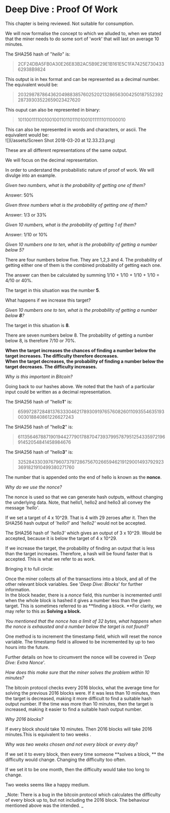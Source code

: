 # Deep Dive : Proof Of Work

This chapter is being reviewed. Not suitable for consumption.

We will now formalise the concept to which we alluded to, when we stated that the miner needs to do some sort of '_work_' that will last on average 10 minutes.

The SHA256 hash of "_hello_" is:

> 2CF24DBA5FB0A30E26E83B2AC5B9E29E1B161E5C1FA7425E73043362938B9824

This output is in hex format and can be represented as a decimal number. The equivalent would be:

> 20329878786436204988385760252021328656300425018755239228739303522659023427620

This ouput can also be represented in binary:

> 101100111100100100110110111010010111111011000010

This can also be represented in words and characters, or ascii. The equivalent would be:  
![](/assets/Screen Shot 2018-03-20 at 12.33.23.png)

These are all different representations of the same output.

We will focus on the decimal representation.

In order to understand the probabilistic nature of proof of work. We will divulge into an example.

_Given two numbers, what is the probability of getting one of them?_

Answer: 50%

_Given three numbers what is the probability of getting one of them?_

Answer: 1/3 or 33%

_Given 10 numbers, what is the probability of getting 1 of them?_

Answer: 1/10 or 10%

_Given 10 numbers one to ten, what is the probability of getting a number below 5?_

There are four numbers below five. They are 1,2,3 and 4. The probability of getting either one of them is the combined probability of getting each one.

The answer can then be calculated by summing 1/10 + 1/10 + 1/10 + 1/10 = 4/10 or 40%.

The target in this situation was the number **5**.

What happens if we increase this target?

_Given 10 numbers one to ten, what is the probability of getting a number below **8**?_

The target in this situation is **8**.

There are seven numbers below 8. The probability of getting a number below 8, is therefore 7/10 or 70%.

**When the target increases the chances of finding a number below the target increases. The difficulty therefore decreases.  
When the target decreases, the probability of finding a number below the target decreases. The difficulty increases.**

_Why is this important in Bitcoin?_

Going back to our hashes above. We noted that the hash of a particular input could be written as a decimal representation.

The SHA256 hash of "hello**1**" is:

> 65997287284813763330462178930919765760826011093554635193003018840861226627243

The SHA256 hash of "hello**2**" is:

> 61135646788719019442779017887047393799578795125433597219691452054841458984676

The SHA256 hash of "hello**3**" is:

> 32528433039767960737972867567026659462191290014937929233691821910499380271760

The number that is appended onto the end of hello is known as the **nonce**.

_Why do we use the nonce?_

The nonce is used so that we can generate hash outputs, without changing the underlying data. Note, that hello1, hello2 and hello3 all convey the message _'hello'_.

If we set a target of 4 x 10^29. That is 4 with 29 zeroes after it. Then the SHA256 hash output of '_hello1'_ and '_hello2'_ would not be accepted.

The SHA256 hash of _'hello3'_ which gives an output of 3 x 10^29. Would be accepted, because it is below the target of 4 x 10^29.

If we increase the target, the probability of finding an output that is less than the target increases. Therefore, a hash will be found faster that is accepted. This is what we refer to as work. 

Bringing it to full circle:

Once the miner collects all of the transactions into a block, and all of the other relevant block variables. See '_Deep Dive: Blocks_' for further information.  
In the block header, there is a _nonce_ field, this number is incremented until when the whole block is hashed it gives a number less than the given target. This is sometimes referred to as **finding a block. **For clarity, we may refer to this as **Solving a block.**

_You mentioned that the nonce has a limit of 32 bytes, what happens when the nonce is exhausted and a number below the target is not found?_

One method is to increment the timestamp field, which will reset the nonce variable. The timestamp field is allowed to be incremented by up to two hours into the future.

Further details on how to circumvent the nonce will be covered in '_Deep Dive: Extra Nonce_'.

_How does this make sure that the miner solves the problem within 10 minutes?_

The bitcoin protocol checks every 2016 blocks, what the average time for solving the previous 2016 blocks were. If it was less than 10 minutes, then the target is decreased, making it more difficult to find a suitable hash output number. If the time was more than 10 minutes, then the target is increased, making it easier to find a suitable hash output number.

_Why 2016 blocks?_

If every block should take 10 minutes. Then 2016 blocks will take 2016 minutes.This is equivalent to two weeks .

_Why was two weeks chosen and not every block or every day?_

If we set it to every block, then every time someone **solves a block, ** the difficulty would change. Changing the difficulty too often.

If we set it to be one month, then the difficulty would take too long to change.

Two weeks seems like a happy medium.

_Note: There is a bug in the bitcoin protocol which calculates the difficulty of every block up to, but not including the 2016 block. The behaviour mentioned above was the intended. _

